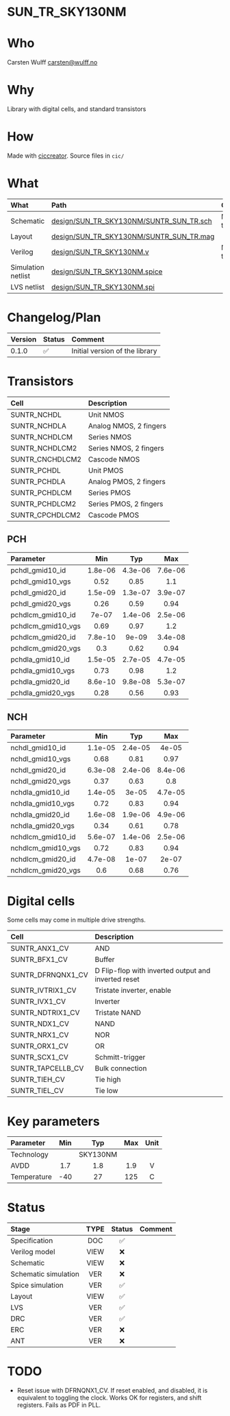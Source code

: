 
# SUN_TR_SKY130NM

# Who
Carsten Wulff carsten@wulff.no

# Why
Library with digital cells, and standard transistors

# How
 Made with [ciccreator](https://github.com/wulffern/ciccreator). Source files in
 `cic/`
 

# What

| What               | Path                                    | Comment          |
|:-------------------|:----------------------------------------|:-----------------|
| Schematic          | [design/SUN_TR_SKY130NM/SUNTR_SUN_TR.sch](design/SUN_TR_SKY130NM/SUNTR_SUN_TR.sch) | Not fully tested |
| Layout             | [design/SUN_TR_SKY130NM/SUNTR_SUN_TR.mag](design/SUN_TR_SKY130NM/SUNTR_SUN_TR.mag) |                  |
| Verilog            | [design/SUN_TR_SKY130NM.v](design/SUN_TR_SKY130NM.v)                | Not tested       |
| Simulation netlist | [design/SUN_TR_SKY130NM.spice](design/SUN_TR_SKY130NM.spice)            |                  |
| LVS netlist        | [design/SUN_TR_SKY130NM.spi](design/SUN_TR_SKY130NM.spi)              |                  |




# Changelog/Plan
| Version | Status | Comment                        |
|:--------|:-------|:-------------------------------|
| 0.1.0   | :white_check_mark:    | Initial version of the library |


# Transistors
| Cell      | Description            |
|:----------|:-----------------------|
| SUNTR_NCHDL     | Unit NMOS              |
| SUNTR_NCHDLA    | Analog NMOS, 2 fingers |
| SUNTR_NCHDLCM   | Series NMOS            |
| SUNTR_NCHDLCM2  | Series NMOS, 2 fingers |
| SUNTR_CNCHDLCM2 | Cascode NMOS           |
| SUNTR_PCHDL     | Unit PMOS              |
| SUNTR_PCHDLA    | Analog PMOS, 2 fingers |
| SUNTR_PCHDLCM   | Series PMOS            |
| SUNTR_PCHDLCM2  | Series PMOS, 2 fingers |
| SUNTR_CPCHDLCM2 | Cascode PMOS           |


## PCH
| Parameter          | Min     | Typ     | Max     |
|:-------------------|:-------:|:-------:|:-------:|
| pchdl_gmid10_id    | 1.8e-06 | 4.3e-06 | 7.6e-06 |
| pchdl_gmid10_vgs   | 0.52    | 0.85    | 1.1     |
| pchdl_gmid20_id    | 1.5e-09 | 1.3e-07 | 3.9e-07 |
| pchdl_gmid20_vgs   | 0.26    | 0.59    | 0.94    |
| pchdlcm_gmid10_id  | 7e-07   | 1.4e-06 | 2.5e-06 |
| pchdlcm_gmid10_vgs | 0.69    | 0.97    | 1.2     |
| pchdlcm_gmid20_id  | 7.8e-10 | 9e-09   | 3.4e-08 |
| pchdlcm_gmid20_vgs | 0.3     | 0.62    | 0.94    |
| pchdla_gmid10_id   | 1.5e-05 | 2.7e-05 | 4.7e-05 |
| pchdla_gmid10_vgs  | 0.73    | 0.98    | 1.2     |
| pchdla_gmid20_id   | 8.6e-10 | 9.8e-08 | 5.3e-07 |
| pchdla_gmid20_vgs  | 0.28    | 0.56    | 0.93    |

## NCH 
| Parameter          | Min     | Typ     | Max     |
|:-------------------|:-------:|:-------:|:-------:|
| nchdl_gmid10_id    | 1.1e-05 | 2.4e-05 | 4e-05   |
| nchdl_gmid10_vgs   | 0.68    | 0.81    | 0.97    |
| nchdl_gmid20_id    | 6.3e-08 | 2.4e-06 | 8.4e-06 |
| nchdl_gmid20_vgs   | 0.37    | 0.63    | 0.8     |
| nchdla_gmid10_id   | 1.4e-05 | 3e-05   | 4.7e-05 |
| nchdla_gmid10_vgs  | 0.72    | 0.83    | 0.94    |
| nchdla_gmid20_id   | 1.6e-08 | 1.9e-06 | 4.9e-06 |
| nchdla_gmid20_vgs  | 0.34    | 0.61    | 0.78    |
| nchdlcm_gmid10_id  | 5.6e-07 | 1.4e-06 | 2.5e-06 |
| nchdlcm_gmid10_vgs | 0.72    | 0.83    | 0.94    |
| nchdlcm_gmid20_id  | 4.7e-08 | 1e-07   | 2e-07   |
| nchdlcm_gmid20_vgs | 0.6     | 0.68    | 0.76    |

 
# Digital cells

Some cells may come in multiple drive strengths.

| Cell        | Description                                         |
|:------------|:----------------------------------------------------|
| SUNTR_ANX1_CV     | AND                                                 |
| SUNTR_BFX1_CV     | Buffer                                              |
| SUNTR_DFRNQNX1_CV | D Flip-flop with inverted output and inverted reset |
| SUNTR_IVTRIX1_CV  | Tristate inverter, enable                           |
| SUNTR_IVX1_CV     | Inverter                                            |
| SUNTR_NDTRIX1_CV  | Tristate NAND                                       |
| SUNTR_NDX1_CV     | NAND                                                |
| SUNTR_NRX1_CV     | NOR                                                 |
| SUNTR_ORX1_CV     | OR                                                  |
| SUNTR_SCX1_CV     | Schmitt-trigger                                     |
| SUNTR_TAPCELLB_CV | Bulk connection                                     |
| SUNTR_TIEH_CV     | Tie high                                            |
| SUNTR_TIEL_CV     | Tie low                                             |



# Key parameters
| Parameter           | Min     | Typ           | Max     | Unit  |
| :---                | :-:     | :-:           | :-:     | :---: |
| Technology          |         | SKY130NM  |         |       |
| AVDD                | 1.7    | 1.8           | 1.9    | V     |
| Temperature         | -40     | 27            | 125     | C     |



# Status

| Stage                       | TYPE | Status             | Comment |
|:----------------------------|:----:|:------------------:|:-------:|
| Specification               | DOC  | :white_check_mark: |         |
| Verilog model               | VIEW | :x:                |         |
| Schematic                   | VIEW | :x:                |         |
| Schematic simulation        | VER  | :x:                |         |
| Spice simulation            | VER  | :white_check_mark: |         |
| Layout                      | VIEW | :white_check_mark: |         |
| LVS                         | VER  | :white_check_mark: |         |
| DRC                         | VER  | :white_check_mark: |         |
| ERC                         | VER  | :x:                |         |
| ANT                         | VER  | :x:                |         |



# TODO
- Reset issue with DFRNQNX1_CV. If reset enabled, and disabled, it is equivalent
  to toggling the clock. Works OK for registers, and shift registers. Fails as
  PDF in PLL. 
